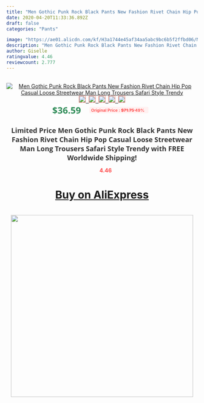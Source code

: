 ```yaml
---
title: "Men Gothic Punk Rock Black Pants New Fashion Rivet Chain Hip Pop Casual Loose Streetwear Man Long Trousers Safari Style Trendy"
date: 2020-04-20T11:33:36.892Z
draft: false
categories: "Pants"

image: "https://ae01.alicdn.com/kf/H3a1744e45af34aa5abc9bc6b5f2ffbd06/Men-Gothic-Punk-Rock-Black-Pants-New-Fashion-Rivet-Chain-Hip-Pop-Casual-Loose-Streetwear-Man.jpg"
description: "Men Gothic Punk Rock Black Pants New Fashion Rivet Chain Hip Pop Casual Loose Streetwear Man Long Trousers Safari Style Trendy"
author: Giselle
ratingvalue: 4.46
reviewcount: 2.777
---
```

<br>
<div style="text-align: center;">
<a href="https://s.click.aliexpress.com/e/_9fWZhj" target="_blank" rel="nofollow noopener noreferrer"><img alt="Men Gothic Punk Rock Black Pants New Fashion Rivet Chain Hip Pop Casual Loose Streetwear Man Long Trousers Safari Style Trendy" class="magnifier-image" src="https://ae01.alicdn.com/kf/H3a1744e45af34aa5abc9bc6b5f2ffbd06/Men-Gothic-Punk-Rock-Black-Pants-New-Fashion-Rivet-Chain-Hip-Pop-Casual-Loose-Streetwear-Man.jpg_640x640.jpg">
<br>
<img style="border:1px solid salmon" src="https://ae01.alicdn.com/kf/H3a1744e45af34aa5abc9bc6b5f2ffbd06/Men-Gothic-Punk-Rock-Black-Pants-New-Fashion-Rivet-Chain-Hip-Pop-Casual-Loose-Streetwear-Man.jpg_120x120.jpg">&nbsp;&nbsp;<img style="border:1px solid salmon" src="https://ae01.alicdn.com/kf/Haa46cfd5c47c48fe9d940e1db926dd1ca/Men-Gothic-Punk-Rock-Black-Pants-New-Fashion-Rivet-Chain-Hip-Pop-Casual-Loose-Streetwear-Man.jpg_120x120.jpg">&nbsp;&nbsp;<img style="border:1px solid salmon" src="https://ae01.alicdn.com/kf/H03647d60adef4ce4a64b898fa97a82ddP/Men-Gothic-Punk-Rock-Black-Pants-New-Fashion-Rivet-Chain-Hip-Pop-Casual-Loose-Streetwear-Man.jpg_120x120.jpg">&nbsp;&nbsp;<img style="border:1px solid salmon" src="https://ae01.alicdn.com/kf/Hc1aa974d3fe0453dbda305a4d9f5cad8G/Men-Gothic-Punk-Rock-Black-Pants-New-Fashion-Rivet-Chain-Hip-Pop-Casual-Loose-Streetwear-Man.jpg_120x120.jpg">&nbsp;&nbsp;<img style="border:1px solid salmon" src="https://ae01.alicdn.com/kf/Hd4a44be9862844f2bbb9aaf3cf9f8d47M/Men-Gothic-Punk-Rock-Black-Pants-New-Fashion-Rivet-Chain-Hip-Pop-Casual-Loose-Streetwear-Man.jpg_120x120.jpg"></a></div><br0>
<div style="text-align: center;"><span style="background-color: white; border: 0px; box-sizing: border-box; color: seagreen; display: inline-block; font-family: &quot;open sans&quot; , &quot;arial&quot; , &quot;helvetica&quot; , sans-serif , &quot;heiti&quot;; font-size: 24px; font-stretch: inherit; font-weight: 700; line-height: inherit; margin: 0px 10px 0px 0px; padding: 0px; vertical-align: middle;">$36.59 </span>
<span style="background: rgb(255 , 241 , 241); border-radius: 3px; border: 0px; box-sizing: border-box; color: #ff4747; display: inline-block; font-family: inherit; font-size: 12px; font-stretch: inherit; font-style: inherit; font-variant: inherit; font-weight: 600; line-height: inherit; margin: 0px; padding: 2px 5px; transform: scale(0.9); vertical-align: middle;">Original Price : <b style="text-decoration: line-through;">$71.75 </b> 49%&nbsp;&nbsp;</span></div>
<h1 style="color: #333333; display: inline-block; font-family: &quot;open sans&quot; , &quot;arial&quot; , &quot;helvetica&quot; , sans-serif , &quot;heiti&quot;; font-size: 18px; font-stretch: inherit; font-weight: 700; text-align: center;">Limited Price Men Gothic Punk Rock Black Pants New Fashion Rivet Chain Hip Pop Casual Loose Streetwear Man Long Trousers Safari Style Trendy with FREE Worldwide Shipping!</h1>
<div style="color: #ff4747; text-align: center;">
<img src="https://4.bp.blogspot.com/-M0ZcTcb-5uY/XleCXlxnR4I/AAAAAAAAAEc/OrjgMkXV1oMQFaCRZj5HQwOCBcu3w1FegCPcBGAYYCw/s1600/star.png" style="height: 15px;">&nbsp;<b>4.46</b></div>
<div class="button_cont" align="center"><a class="buynow_a" href="https://s.click.aliexpress.com/e/_9fWZhj" target="_blank" rel="nofollow noopener noreferrer"><H1>Buy on AliExpress</H1></a></div><br>
<div class="separator" style="clear: both; text-align: center;">
<img src="https://lh3.googleusercontent.com/-pTy5HemUv9M/XlePHvY0dAI/AAAAAAAAAE4/0nX5iRUoIWY8eMW9Dpxeirr157OZliDIgCLcBGAsYHQ/s1600/badge.gif" width="480">
</div>
